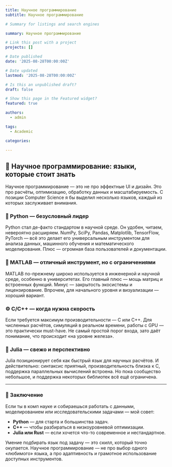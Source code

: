 ```yaml
---
title: Научное программирование
subtitle: Научное программирование

# Summary for listings and search engines

summary: Научное программирование

# Link this post with a project
projects: []

# Date published
date: '2025-08-28T00:00:00Z'

# Date updated
lastmod: '2025-08-28T00:00:00Z'

# Is this an unpublished draft?
draft: false

# Show this page in the Featured widget?
featured: true

authors:
  - admin

tags:
  - Academic

categories:
  
---
```


## 🧠 Научное программирование: языки, которые стоит знать

Научное программирование — это не про эффектные UI и дизайн. Это про расчёты, оптимизацию, обработку данных и масштабируемость. С позиции Computer Science я бы выделил несколько языков, каждый из которых заслуживает внимания.

### 🐍 Python — безусловный лидер

Python стал де-факто стандартом в научной среде. Он удобен, читаем, невероятно расширяем. NumPy, SciPy, Pandas, Matplotlib, TensorFlow, PyTorch — всё это делает его универсальным инструментом для анализа данных, машинного обучения и математического моделирования. Плюс — огромная база пользователей и документации.

### 🧮 MATLAB — отличный инструмент, но с ограничениями

MATLAB по-прежнему широко используется в инженерной и научной среде, особенно в университетах. Его главный плюс — мощь матриц и встроенных функций. Минус — закрытость экосистемы и лицензирование. Впрочем, для начального уровня и визуализации — хороший вариант.

### ⚙️ C/C++ — когда нужна скорость

Если требуется максимум производительности — C или C++. Для численных расчётов, симуляций в реальном времени, работы с GPU — это практически must-have. Не самый простой порог входа, зато даёт понимание, что происходит «на уровне железа».

### 🚀 Julia — свежо и перспективно

Julia позиционирует себя как быстрый язык для научных расчётов. И действительно: синтаксис приятный, производительность близка к C, поддержка параллельных вычислений встроена. Но пока сообщество небольшое, и поддержка некоторых библиотек всё ещё ограничена.

---

### 🔎 Заключение

Если ты в комп науке и собираешься работать с данными, моделированием или исследовательскими задачами — мой совет:

- **Python** — для старта и большинства задач.
- **C++** — чтобы разбираться в низкоуровневой оптимизации.
- **Julia или Rust** — если хочется что-то современное и нестандартное.

Умение подбирать язык под задачу — это скилл, который точно окупается. Научное программирование — не про выбор одного «любимого» языка, а про адаптивность и грамотное использование доступных инструментов.

